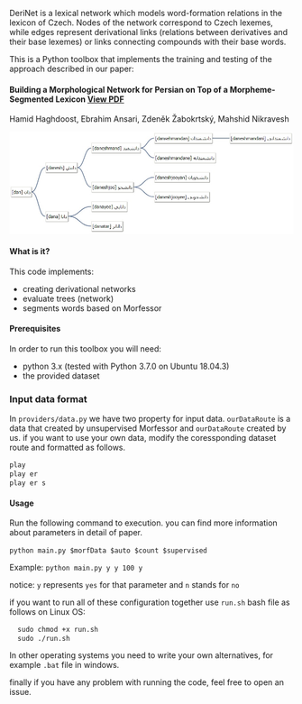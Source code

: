 
DeriNet is a lexical network which models word-formation relations in the lexicon of Czech. Nodes of the network correspond to Czech lexemes, while edges represent derivational links (relations between derivatives and their base lexemes) or links connecting compounds with their base words.

This is a Python toolbox that implements the training and testing of the approach described in our paper:
#### Building a Morphological Network for Persian on Top of a Morpheme-Segmented Lexicon [View PDF](https://www.aclweb.org/anthology/W19-8511.pdf)
Hamid Haghdoost, Ebrahim Ansari, Zdeněk Žabokrtský, Mahshid Nikravesh

![A sample tree](https://github.com/tuytoosh/derinet_fa/blob/master/images/tree.jpeg)

#### What is it?
This code implements:
* creating derivational networks
* evaluate trees (network)
* segments words based on Morfessor

#### Prerequisites
In order to run this toolbox you will need:
* python 3.x (tested with Python 3.7.0 on Ubuntu 18.04.3)
* the provided dataset

### Input data format
In `providers/data.py` we have two property for input data. ‍‍`ourDataRoute` is a data that created by unsupervised Morfessor and `ourDataRoute` created by us. if you want to use your own data, modify the coressponding dataset route and formatted as follows.

```
play
play er
play er s
```

#### Usage

Run the following command to execution. you can find more information about parameters in detail of paper.

```python main.py $morfData $auto $count $supervised```

Example: `python main.py y y 100 y`

notice:
  `y` represents `yes` for that parameter and `n` stands for `no`


if you want to run all of these configuration together use `run.sh` bash file as follows on Linux OS:

```
  sudo chmod +x run.sh
  sudo ./run.sh
```

In other operating systems you need to write your own alternatives, for example `.bat` file in windows.

finally if you have any problem with running the code, feel free to open an issue.
